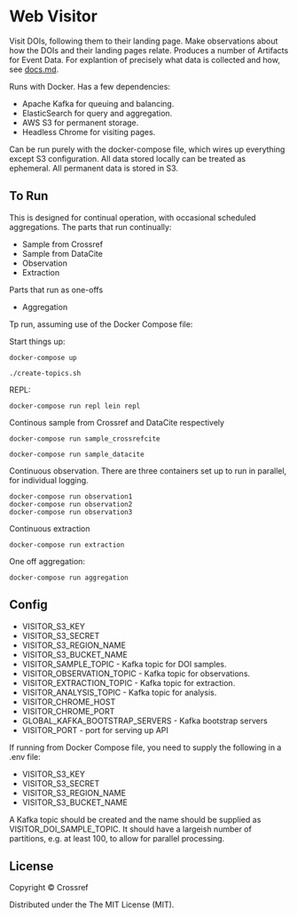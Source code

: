 # Web Visitor

Visit DOIs, following them to their landing page. Make observations about how the DOIs and their landing pages relate. Produces a number of Artifacts for Event Data. For explantion of precisely what data is collected and how, see [docs.md](docs.md).

Runs with Docker. Has a few dependencies:

 - Apache Kafka for queuing and balancing.
 - ElasticSearch for query and aggregation.
 - AWS S3 for permanent storage.
 - Headless Chrome for visiting pages.

Can be run purely with the docker-compose file, which wires up everything except S3 configuration. All data stored locally can be treated as ephemeral. All permanent data is stored in S3.

## To Run

This is designed for continual operation, with occasional scheduled aggregations. The parts that run continually:

 - Sample from Crossref
 - Sample from DataCite
 - Observation
 - Extraction

Parts that run as one-offs

 - Aggregation

Tp run, assuming use of the Docker Compose file:

Start things up:

    docker-compose up

    ./create-topics.sh

REPL:

    docker-compose run repl lein repl

Continous sample from Crossref and DataCite respectively

    docker-compose run sample_crossrefcite

    docker-compose run sample_datacite

Continuous observation. There are three containers set up to run in parallel, for individual logging.

    docker-compose run observation1
    docker-compose run observation2
    docker-compose run observation3

Continuous extraction

    docker-compose run extraction

One off aggregation:

    docker-compose run aggregation


## Config

  - VISITOR_S3_KEY
  - VISITOR_S3_SECRET
  - VISITOR_S3_REGION_NAME
  - VISITOR_S3_BUCKET_NAME
  - VISITOR_SAMPLE_TOPIC - Kafka topic for DOI samples.
  - VISITOR_OBSERVATION_TOPIC - Kafka topic for observations.
  - VISITOR_EXTRACTION_TOPIC - Kafka topic for extraction.
  - VISITOR_ANALYSIS_TOPIC - Kafka topic for analysis.
  - VISITOR_CHROME_HOST 
  - VISITOR_CHROME_PORT 
  - GLOBAL_KAFKA_BOOTSTRAP_SERVERS - Kafka bootstrap servers
  - VISITOR_PORT - port for serving up API

If running from Docker Compose file, you need to supply the following in a .env file:

 - VISITOR_S3_KEY
 - VISITOR_S3_SECRET
 - VISITOR_S3_REGION_NAME
 - VISITOR_S3_BUCKET_NAME

A Kafka topic should be created and the name should be supplied as VISITOR_DOI_SAMPLE_TOPIC. It should have a largeish number of partitions, e.g. at least 100, to allow for parallel processing.

## License

Copyright © Crossref

Distributed under the The MIT License (MIT).
